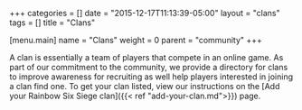 +++
categories = []
date = "2015-12-17T11:13:39-05:00"
layout = "clans"
tags = []
title = "Clans"

[menu.main]
  name = "Clans"
  weight = 0
  parent = "community"
+++

A clan is essentially a team of players that compete in an online game. As part of our commitment to the community, we provide a directory for clans to improve awareness for recruiting as well help players interested in joining a clan find one. To get your clan listed, view our instructions on the [Add your Rainbow Six Siege clan]({{< ref "add-your-clan.md">}}) page.
